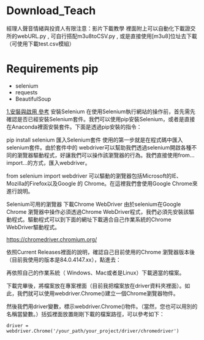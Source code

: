 # Download_Teach
經理人聲音情緒與投資人有限注意：影片下載教學
裡面附上可以自動化下載證交所的webURL.py , 可自行搭配m3u8toCSV.py , 或是直接使用[m3u8]位址去下載（可使用下載test.csv模組）
# Requirements pip
- selenium
- requests
- BeautifulSoup

[1.安裝與啟用 參考](https://medium.com/seaniap/%E7%94%A8python%E6%8E%A7%E5%88%B6chrome%E7%80%8F%E8%A6%BD%E5%99%A8-selenium%E5%88%9D%E9%AB%94%E9%A9%97-732929668ce3)
安裝Selenium
在使用Selenium執行網站的操作前，首先需先確認是否已經安裝Selenium套件。我們可以使用pip安裝Selenium，或者是直接在Anaconda裡面安裝套件。下面是透過pip安裝的指令：

pip install selenium
匯入Selenium套件
使用的第一步就是在程式碼中匯入selenium套件。由於套件中的 webdriver可以幫助我們透過selenium開啟各種不同的瀏覽器驅動程式，好讓我們可以操作該瀏覽器的行為。我們直接使用from…import…的方式，匯入webdriver。

from selenium import webdriver
可以驅動的瀏覽器包括Microsoft的IE、Mozilla的Firefox以及Google 的 Chrome。在這裡我們會使用Google Chrome來進行說明。


Selenium可用的瀏覽器
下載Chrome WebDriver
由於selenium在Google Chrome 瀏覽器中操作必須透過Chrome WebDriver程式，我們必須先安裝該驅動程式。驅動程式可以到下面的網址下載適合自己作業系統的Chrome WebDriver驅動程式。

https://chromedriver.chromium.org/


依照Current Releases裡面的說明，確認自己目前使用的Chrome 瀏覽器版本後（目前我使用的版本是84.0.4147.xx），點進去：


再依照自己的作業系統（ Ｗindows、Mac或者是Linux）下載適當的檔案。

下載完畢後，將檔案放在專案裡面（目前我把檔案放在driver資料夾裡面）。如此，我們就可以使用webdriver.Chrome()建立一個Chrome瀏覽器物件。

然後我們用driver變數，標示webdriver.Chrome()物件。（當然，您也可以用別的名稱當變數。）括弧裡面放置剛剛下載的檔案路徑，可以參考如下：
``` 
driver = webdriver.Chrome('/your_path/your_project/driver/chromedriver')
``` 
